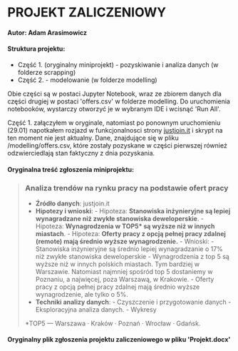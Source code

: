 # PROJEKT ZALICZENIOWY
#### Autor: Adam Arasimowicz

#### Struktura projektu:
- Część 1. (oryginalny miniprojekt) - pozyskiwanie i analiza danych (w folderze scrapping)
- Część 2. - modelowanie (w folderze modelling)

Obie części są w postaci Jupyter Notebook, wraz ze zbiorem danych dla części drugiej w postaci 'offers.csv' w folderze modelling.
Do uruchomienia notebooków, wystarczy otworzyć je w wybranym IDE i wcisnąć 'Run All'.

Część 1. załączyłem w oryginale, natomiast po ponownym uruchomieniu (29.01) napotkałem rozjazd w funkcjonalnosci strony [justjoin.it]() 
i skrypt na ten moment nie jest aktualny. Dane, znajdujące się w pliku /modelling/offers.csv, które zostały pozyskane w części pierwszej również odzwierciedlają stan 
faktyczny z dnia pozyskania.


#### Oryginalna treść zgłoszenia miniprojektu:
> ### **Analiza trendów na rynku pracy na podstawie ofert pracy**
 >  - **Źródło danych**: justjoin.it 
 >  - **Hipotezy i wnioski**:
     - Hipoteza: **Stanowiska inżynieryjne są lepiej wynagradzane niż zwykłe stanowiska deweloperskie**.
     - Hipoteza: **Wynagrodzenia w TOP5\* są wyższe niż w innych miastach**.
     - Hipoteza: **Oferty pracy z opcją pełnej pracy zdalnej (remote) mają średnio wyższe wynagrodzenie.**
     - Wnioski:
       - Stanowiska inżynieryjne są średnio lepiej wynagradzanie o 17% niż zwykłe stanowiska deweloperskie
       - Wynagrodzenia z top 5 są wyższe niż w innych polskich miastach. Tym bardziej w Warszawie. Natomiast najmniej spośród top 5 dostaniemy w Poznaniu, a najwięcej, poza Warszawą, w Krakowie.
       - Oferty pracy z opcją pełnej pracy zdalnej mają średnio wyższe wynagrodzenie, ale tylko o 5%.
  > - **Techniki analizy danych**:
     - Czyszczenie i przygotowanie danych
     - Eksploracyjna analiza danych.
     - Wykresy
  > 
>
>*TOP5 — Warszawa · Kraków · Poznań · Wrocław · Gdańsk.  


#### Oryginalny plik zgłoszenia projektu zaliczeniowego w pliku 'Projekt.docx'